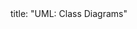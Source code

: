 <frontmatter>
title: "UML: Class Diagrams"
</frontmatter>

<include src="navbar.md" boilerplate />

<include src="container-inPage-asFlat.md" boilerplate />